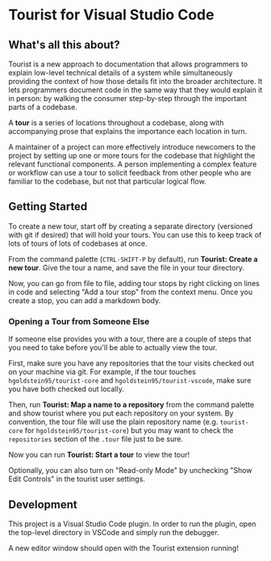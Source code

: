 # Tourist for Visual Studio Code

## What's all this about?

Tourist is a new approach to documentation that allows programmers to explain
low-level technical details of a system while simultaneously providing the
context of how those details fit into the broader architecture. It lets
programmers document code in the same way that they would explain it in
person: by walking the consumer step-by-step through the important parts of a
codebase.

A **tour** is a series of locations throughout a codebase, along with
accompanying prose that explains the importance each location in turn.

A maintainer of a project can more effectively introduce newcomers to the
project by setting up one or more tours for the codebase that highlight the
relevant functional components. A person implementing a complex feature or
workflow can use a tour to solicit feedback from other people who are
familiar to the codebase, but not that particular logical flow.

## Getting Started

To create a new tour, start off by creating a separate directory (versioned
with git if desired) that will hold your tours. You can use this to keep
track of lots of tours of lots of codebases at once.

From the command palette (`CTRL-SHIFT-P` by default), run **Tourist: Create a
new tour**. Give the tour a name, and save the file in your tour directory.

Now, you can go from file to file, adding tour stops by right clicking on
lines in code and selecting "Add a tour stop" from the context menu. Once you
create a stop, you can add a markdown body.

### Opening a Tour from Someone Else

If someone else provides you with a tour, there are a couple of steps that
you need to take before you'll be able to actually view the tour.

First, make sure you have any repositories that the tour visits checked out
on your machine via git. For example, if the tour touches
`hgoldstein95/tourist-core` and `hgoldstein95/tourist-vscode`, make sure you
have both checked out locally.

Then, run **Tourist: Map a name to a repository** from the command palette and
show tourist where you put each repository on your system. By convention, the
tour file will use the plain repository name (e.g. `tourist-core` for
`hgoldstein95/tourist-core`) but you may want to check the `repositories`
section of the `.tour` file just to be sure.

Now you can run **Tourist: Start a tour** to view the tour!

Optionally, you can also turn on "Read-only Mode" by unchecking "Show Edit
Controls" in the tourist user settings.

## Development

This project is a Visual Studio Code plugin. In order to run the plugin, open
the top-level directory in VSCode and simply run the debugger.

A new editor window should open with the Tourist extension running!
